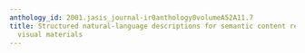 ```yaml
---
anthology_id: 2001.jasis_journal-ir0anthology0volumeA52A11.7
title: Structured natural-language descriptions for semantic content retrieval of
  visual materials
---
```

